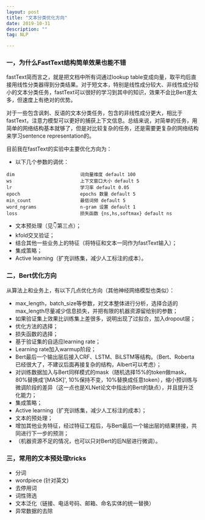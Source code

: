 ```yaml
---
layout: post
title: "文本分类优化方向"
date: 2019-10-31
description: ""
tag: NLP

---
```


### 一，为什么FastText结构简单效果也能不错

fastText简而言之，就是把文档中所有词通过lookup table变成向量，取平均后直接用线性分类器得到分类结果。对于短文本，特别是线性成分较大、非线性成分较小的文本分类任务，fastText可以很好的学习到其中的知识，效果不会比Bert差太多，但速度上有绝对的优势。

对于一些包含讽刺、反语的文本分类任务，包含的非线性成分更大，相比于fastText，注意力模型可以更好的捕获上下文信息。总结来说，对简单的任务，用简单的网络结构基本就够了，但是对比较复杂的任务，还是需要更复杂的网络结构来学习sentence representation的。

目前我在fastText的实验中主要优化方向为：

- 以下几个参数的调优：

```
dim                        词向量维度 default 100
ws                         上下文窗口大小 default 5
lr                         学习率 default 0.05
epoch                      epochs 数量 default 5
min_count                  最低词频 default 5
word_ngrams                n-gram 设置 default 1
loss                       损失函数 {ns,hs,softmax} default ns
```

- 文本预处理（见👇第三点）；
- kfold交叉验证；
- 结合其他一些业务上的特征（将特征和文本一同作为fastText输入）；
- 集成策略；
- Active learning（扩充训练集，减少人工标注的成本）。



### 二，Bert优化方向

从算法上和业务上，有以下几点优化方向（其他神经网络模型也类似）：

- max_length，batch_size等参数，对文本整体进行分析，选择合适的max_length尽量减少信息损失，并把有限的机器资源留给别的参数；
- 如果验证集上效果比训练集上差很多，说明出现了过拟合，加入dropout层；
- 优化方法的选择；
- 损失函数的选择；
- 基于验证集的自适应learning rate；
- Learning rate加入warmup阶段；
- Bert最后一个输出层后接入CRF、LSTM、BiLSTM等结构。（Bert、Roberta已经很大了，不建议后面再接复杂的结构，Albert可以考虑）；
- 对训练数据加入与Bert同样模式的mask（随机选择15%的token做mask，80%替换成'[MASK]', 10%保持不变，10%替换成任意token），缩小预训练与微调阶段的差异（这一点也是XLNet论文中指出的Bert的缺点），并且提升泛化能力；
- 集成策略；
- Active learning（扩充训练集，减少人工标注的成本）；
- 文本的预处理；
- 增加其他业务特征，经过特征工程后，与Bert最后一个输出层的结果拼接，共同进行下一步的预测；
- （机器资源不足的情况，也可以只对Bert的后N层进行微调）。



### 三，常用的文本预处理tricks

- 分词
- wordpiece (针对英文)
- 去停用词
- 词性筛选
- 文本泛化（链接、电话号码、邮箱、命名实体的统一替换）
- 异常数据的去除


